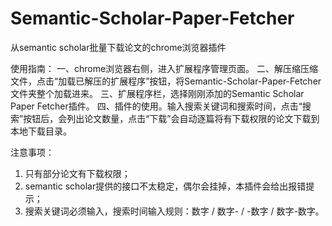 # Semantic-Scholar-Paper-Fetcher
从semantic scholar批量下载论文的chrome浏览器插件

使用指南：
一、chrome浏览器右侧，进入扩展程序管理页面。
二、解压缩压缩文件，点击“加载已解压的扩展程序”按钮，将Semantic-Scholar-Paper-Fetcher文件夹整个加载进来。
三、扩展程序栏，选择刚刚添加的Semantic Scholar Paper Fetcher插件。
四、插件的使用。输入搜索关键词和搜索时间，点击“搜索”按钮后，会列出论文数量，点击“下载”会自动逐篇将有下载权限的论文下载到本地下载目录。

注意事项：
1. 只有部分论文有下载权限；
2. semantic scholar提供的接口不太稳定，偶尔会挂掉，本插件会给出报错提示；
3. 搜索关键词必须输入，搜索时间输入规则：数字 / 数字- / -数字 / 数字-数字。